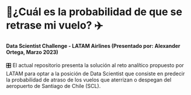 # :flight_departure:¿Cuál es la probabilidad de que se retrase mi vuelo? :airplane:
#### Data Scientist Challenge - LATAM Airlines (Presentado por: Alexander Ortega, Marzo 2023)
:control_knobs: 
El actual repositorio presenta la solución al reto analítico propuesto por LATAM para optar a la posición de Data Scientist que consiste en predecir la probabilidad de atraso de los vuelos que aterrizan o despegan del aeropuerto de Santiago de Chile (SCL).
